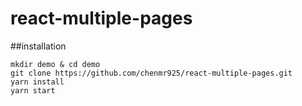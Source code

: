 # react-multiple-pages

##installation
```
mkdir demo & cd demo
git clone https://github.com/chenmr925/react-multiple-pages.git
yarn install
yarn start
```
